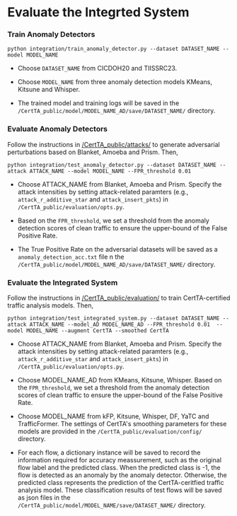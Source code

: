 # Evaluate the Integrted System

### Train Anomaly Detectors

```
python integration/train_anomaly_detector.py --dataset DATASET_NAME --model MODEL_NAME
```

* Choose `DATASET_NAME` from CICDOH20 and TIISSRC23. 

* Choose `MODEL_NAME` from three anomaly detection models KMeans, Kitsune and Whisper.

* The trained model and training logs will be saved in the `/CertTA_public/model/MODEL_NAME_AD/save/DATASET_NAME/` directory.

### Evaluate Anomaly Detectors

Follow the instructions in [/CertTA_public/attacks/]() to generate adversarial perturbations based on Blanket, Amoeba and Prism. Then,

```
python integration/test_anomaly_detector.py --dataset DATASET_NAME --attack ATTACK_NAME --model MODEL_NAME --FPR_threshold 0.01
```

* Choose ATTACK_NAME from Blanket, Amoeba and Prism. Specify the attack intensities by setting attack-related paramters (e.g., `attack_r_additive_star` and `attack_insert_pkts`) in `/CertTA_public/evaluation/opts.py`. 

* Based on the `FPR_threshold`, we set a threshold from the anomaly detection scores of clean traffic to ensure the upper-bound of the False Positive Rate. 

* The True Positive Rate on the adversarial datasets will be saved as a `anomaly_detection_acc.txt` file n the `/CertTA_public/model/MODEL_NAME_AD/save/DATASET_NAME/` directory.


### Evaluate the Integrated System


Follow the instructions in [/CertTA_public/evaluation/]() to train CertTA-certified traffic analysis models. Then,

```
python integration/test_integrated_system.py --dataset DATASET_NAME --attack ATTACK_NAME --model_AD MODEL_NAME_AD --FPR_threshold 0.01  --model MODEL_NAME --augment CertTA --smoothed CertTA
```

* Choose ATTACK_NAME from Blanket, Amoeba and Prism. Specify the attack intensities by setting attack-related paramters (e.g., `attack_r_additive_star` and `attack_insert_pkts`) in `/CertTA_public/evaluation/opts.py`. 

* Choose MODEL_NAME_AD from KMeans, Kitsune, Whisper. Based on the `FPR_threshold`, we set a threshold from the anomaly detection scores of clean traffic to ensure the upper-bound of the False Positive Rate. 

* Choose MODEL_NAME from kFP, Kitsune, Whisper, DF, YaTC and TrafficFormer. The settings of CertTA's smoothing parameters for these models are provided in the `/CertTA_public/evaluation/config/` directory.

* For each flow, a dictionary instance will be saved to record the information required for accuracy meassurement, such as the original flow label and the predicted class. When the predicted class is -1, the flow is detected as an anomaly by the anomaly detector. Otherwise, the predicted class represents the prediction of the CertTA-ceritfied traffic analysis model. These classification results of test flows will be saved as json files in the `/CertTA_public/model/MODEL_NAME/save/DATASET_NAME/` directory. 